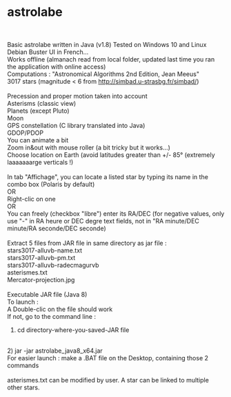 # astrolabe
<br>

Basic astrolabe written in Java (v1.8)
Tested on Windows 10 and Linux Debian Buster 
UI in French...
<br>
Works offline (almanach read from local folder, updated last time you ran the application with online access)
<br>
Computations : "Astronomical Algorithms 2nd Edition, Jean Meeus"
<br>
3017 stars (magnitude < 6 from http://simbad.u-strasbg.fr/simbad/)
<br>  
Precession and proper motion taken into account
<br>
Asterisms (classic view)
<br>
Planets (except Pluto) 
<br>
Moon
<br>
GPS constellation (C library translated into Java)
<br>
GDOP/PDOP
<br>
You can animate a bit
<br>
Zoom in&out with mouse roller (a bit tricky but it works...)
<br>
Choose location on Earth (avoid latitudes greater than +/- 85° (extremely laaaaaaarge verticals !)
<br>
<br>
In tab "Affichage", you can locate a listed star by typing its name in the combo box (Polaris by default)
<br>
OR
<br>
Right-clic on one
<br>
OR
<br>
You can freely (checkbox "libre") enter its RA/DEC (for negative values, only use "-" in RA heure or DEC degre text fields, not in "RA minute/DEC minute/RA seconde/DEC seconde) 
<br>
<br>
Extract 5 files from JAR file in same directory as jar file :
<br>stars3017-alluvb-name.txt
<br>stars3017-alluvb-pm.txt
<br>stars3017-alluvb-radecmagurvb
<br>asterismes.txt
<br>Mercator-projection.jpg
<br>
<br>
Executable JAR file (Java 8)
<br>
To launch : 
<br>
A Double-clic on the file should work
<br>
If not, go to the command line :
<br>
1) cd directory-where-you-saved-JAR file
<br>
2) jar -jar astrolabe_java8_x64.jar 
<br>
For easier launch : make a .BAT file on the Desktop, containing those 2 commands
<br>
<br>
asterismes.txt can be modified by user. A star can be linked to multiple other stars.